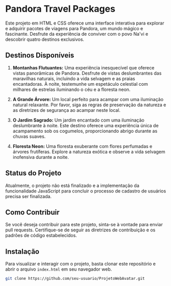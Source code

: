 # Pandora Travel Packages

Este projeto em HTML e CSS oferece uma interface interativa para explorar e adquirir pacotes de viagens para Pandora, um mundo mágico e fascinante. Desfrute da experiência de conviver com o povo Na'vi e descobrir quatro destinos exclusivos.

## Destinos Disponíveis

1. **Montanhas Flutuantes:** Uma experiência inesquecível que oferece vistas panorâmicas de Pandora. Desfrute de vistas deslumbrantes das maravilhas naturais, incluindo a vida selvagem e as praias encantadoras. À noite, testemunhe um espetáculo celestial com milhares de estrelas iluminando o céu e a floresta neon.

2. **A Grande Árvore:** Um local perfeito para acampar com uma iluminação natural relaxante. Por favor, siga as regras de preservação da natureza e as diretrizes de segurança ao acampar neste local.

3. **O Jardim Sagrado:** Um jardim encantado com uma iluminação deslumbrante à noite. Este destino oferece uma experiência única de acampamento sob os cogumelos, proporcionando abrigo durante as chuvas suaves.

4. **Floresta Neon:** Uma floresta exuberante com flores perfumadas e árvores frutíferas. Explore a natureza exótica e observe a vida selvagem inofensiva durante a noite.

## Status do Projeto

Atualmente, o projeto não está finalizado e a implementação da funcionalidade JavaScript para concluir o processo de cadastro de usuários precisa ser finalizada.

## Como Contribuir

Se você deseja contribuir para este projeto, sinta-se à vontade para enviar pull requests. Certifique-se de seguir as diretrizes de contribuição e os padrões de código estabelecidos.

## Instalação

Para visualizar e interagir com o projeto, basta clonar este repositório e abrir o arquivo `index.html` em seu navegador web.

```bash
git clone https://github.com/seu-usuario/ProjetoWebAvatar.git
